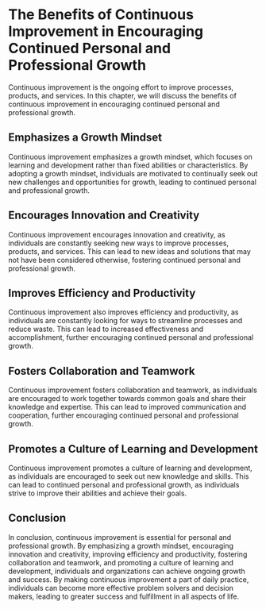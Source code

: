 The Benefits of Continuous Improvement in Encouraging Continued Personal and Professional Growth
===================================================================================================================================

Continuous improvement is the ongoing effort to improve processes, products, and services. In this chapter, we will discuss the benefits of continuous improvement in encouraging continued personal and professional growth.

Emphasizes a Growth Mindset
---------------------------

Continuous improvement emphasizes a growth mindset, which focuses on learning and development rather than fixed abilities or characteristics. By adopting a growth mindset, individuals are motivated to continually seek out new challenges and opportunities for growth, leading to continued personal and professional growth.

Encourages Innovation and Creativity
------------------------------------

Continuous improvement encourages innovation and creativity, as individuals are constantly seeking new ways to improve processes, products, and services. This can lead to new ideas and solutions that may not have been considered otherwise, fostering continued personal and professional growth.

Improves Efficiency and Productivity
------------------------------------

Continuous improvement also improves efficiency and productivity, as individuals are constantly looking for ways to streamline processes and reduce waste. This can lead to increased effectiveness and accomplishment, further encouraging continued personal and professional growth.

Fosters Collaboration and Teamwork
----------------------------------

Continuous improvement fosters collaboration and teamwork, as individuals are encouraged to work together towards common goals and share their knowledge and expertise. This can lead to improved communication and cooperation, further encouraging continued personal and professional growth.

Promotes a Culture of Learning and Development
----------------------------------------------

Continuous improvement promotes a culture of learning and development, as individuals are encouraged to seek out new knowledge and skills. This can lead to continued personal and professional growth, as individuals strive to improve their abilities and achieve their goals.

Conclusion
----------

In conclusion, continuous improvement is essential for personal and professional growth. By emphasizing a growth mindset, encouraging innovation and creativity, improving efficiency and productivity, fostering collaboration and teamwork, and promoting a culture of learning and development, individuals and organizations can achieve ongoing growth and success. By making continuous improvement a part of daily practice, individuals can become more effective problem solvers and decision makers, leading to greater success and fulfillment in all aspects of life.
